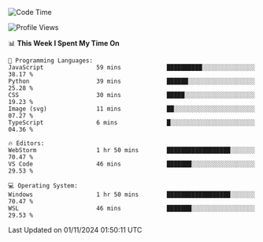 <!--START_SECTION:waka-->
![Code Time](http://img.shields.io/badge/Code%20Time-735%20hrs%2040%20mins-blue)

![Profile Views](http://img.shields.io/badge/Profile%20Views-0-blue)

📊 **This Week I Spent My Time On** 

```text
💬 Programming Languages: 
JavaScript               59 mins             ██████████░░░░░░░░░░░░░░░   38.17 % 
Python                   39 mins             ██████░░░░░░░░░░░░░░░░░░░   25.28 % 
CSS                      30 mins             █████░░░░░░░░░░░░░░░░░░░░   19.23 % 
Image (svg)              11 mins             ██░░░░░░░░░░░░░░░░░░░░░░░   07.27 % 
TypeScript               6 mins              █░░░░░░░░░░░░░░░░░░░░░░░░   04.36 % 

🔥 Editors: 
WebStorm                 1 hr 50 mins        ██████████████████░░░░░░░   70.47 % 
VS Code                  46 mins             ███████░░░░░░░░░░░░░░░░░░   29.53 % 

💻 Operating System: 
Windows                  1 hr 50 mins        ██████████████████░░░░░░░   70.47 % 
WSL                      46 mins             ███████░░░░░░░░░░░░░░░░░░   29.53 % 
```


 Last Updated on 01/11/2024 01:50:11 UTC
<!--END_SECTION:waka-->
